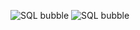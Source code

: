 ![SQL bubble](https://github.com/user-attachments/assets/90e5806a-9847-41dd-bbd3-b3c0add13ce8)
![SQL bubble](https://github.com/user-attachments/assets/90e5806a-9847-41dd-bbd3-b3c0add13ce8)
